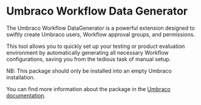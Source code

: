 # Umbraco Workflow Data Generator

The Umbraco Workflow DataGenerator is a powerful extension designed to swiftly create Umbraco users, Workflow approval groups, and permissions.

This tool allows you to quickly set up your testing or product evaluation environment by automatically generating all necessary Workflow configurations, saving you from the tedious task of manual setup.

NB: This package should only be installed into an empty Umbraco installation. 

You can find more information about the package in the [Umbraco documentation](https://docs.umbraco.com/umbraco-workflow/data-generator/data-generator).

